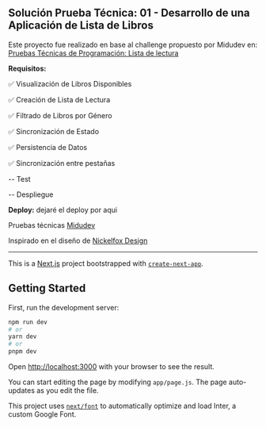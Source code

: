## Solución Prueba Técnica: 01 - Desarrollo de una Aplicación de Lista de Libros

Este proyecto fue realizado en base al challenge propuesto por Midudev en: [Pruebas Técnicas de Programación: Lista de lectura](https://pruebastecnicas.com/)

**Requisitos:**

✅ Visualización de Libros Disponibles

✅ Creación de Lista de Lectura

✅ Filtrado de Libros por Género

✅ Sincronización de Estado

✅ Persistencia de Datos

✅ Sincronización entre pestañas

-- Test

-- Despliegue


**Deploy:** dejaré el deploy por aqui

Pruebas técnicas [Midudev](https://github.com/midudev/pruebas-tecnicas)

Inspirado en el diseño de [Nickelfox Design](https://www.figma.com/community/file/1086557835654830399/Reader's-Community)

---------------------------------------------------------------------------------------


This is a [Next.js](https://nextjs.org/) project bootstrapped with [`create-next-app`](https://github.com/vercel/next.js/tree/canary/packages/create-next-app).

## Getting Started

First, run the development server:

```bash
npm run dev
# or
yarn dev
# or
pnpm dev
```

Open [http://localhost:3000](http://localhost:3000) with your browser to see the result.

You can start editing the page by modifying `app/page.js`. The page auto-updates as you edit the file.

This project uses [`next/font`](https://nextjs.org/docs/basic-features/font-optimization) to automatically optimize and load Inter, a custom Google Font.

